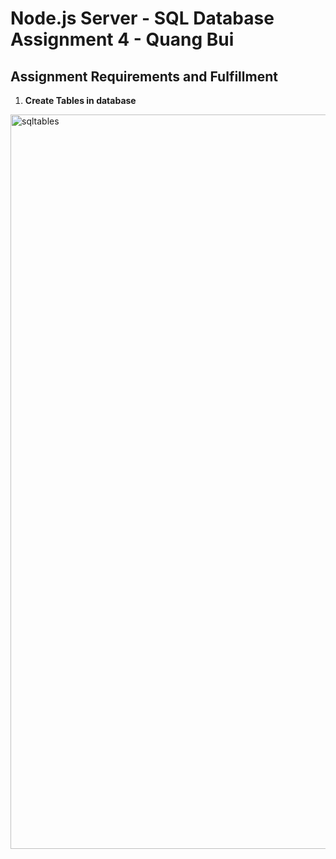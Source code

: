 # Node.js Server - SQL Database Assignment 4 - Quang Bui

## Assignment Requirements and Fulfillment

1. **Create Tables in database**
<img width="1175" alt="sqltables" src="https://github.com/user-attachments/assets/6afbdab0-c660-4131-ae3b-0bcf0e359534" />

